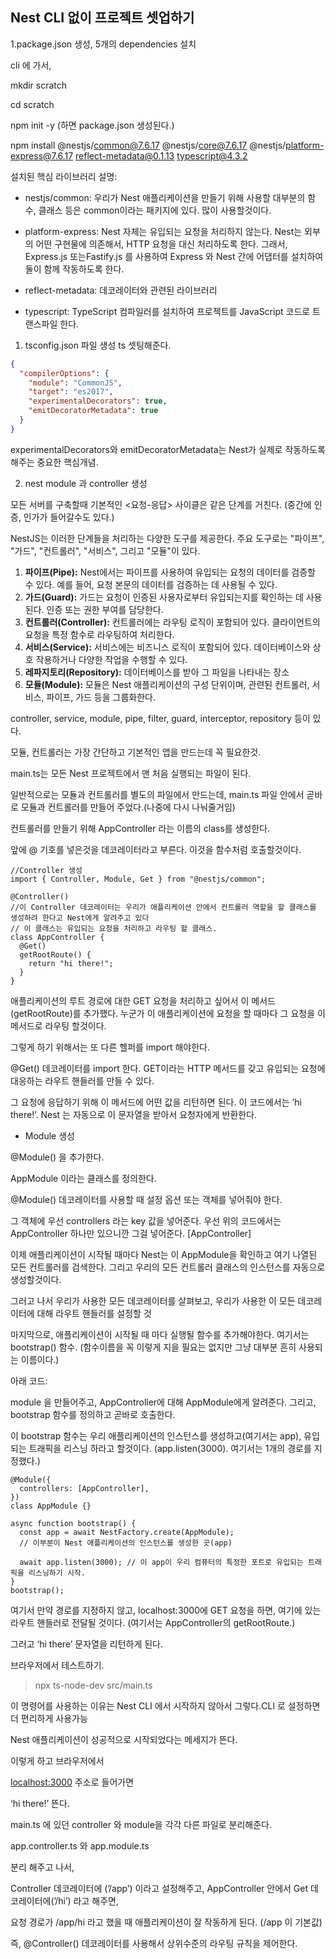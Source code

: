 ## Nest CLI 없이 프로젝트 셋업하기

1.package.json 생성, 5개의 dependencies 설치

cli 에 가서,

mkdir scratch

cd scratch

npm init -y (하면 package.json 생성된다.)

npm install @nestjs/common@7.6.17 @nestjs/core@7.6.17 @nestjs/platform-express@7.6.17 reflect-metadata@0.1.13 typescript@4.3.2

설치된 핵심 라이브러리 설명:

- nestjs/common:
  우리가 Nest 애플리케이션을 만들기 위해 사용할 대부분의 함수, 클래스 등은 common이라는 패키지에 있다. 많이 사용할것이다.

- platform-express: Nest 자체는 유입되는 요청을 처리하지 않는다. Nest는 외부의 어떤 구현물에 의존해서, HTTP 요청을 대신 처리하도록 한다. 그래서, Express.js 또는Fastify.js 를 사용하여 Express 와 Nest 간에 어댑터를 설치하여 둘이 함께 작동하도록 한다.
- reflect-metadata: 데코레이터와 관련된 라이브러리

- typescript: TypeScript 컴파일러를 설치하여 프로젝트를 JavaScript 코드로 트랜스파일 한다.

1. tsconfig.json 파일 생성
   ts 셋팅해준다.

```json
{
  "compilerOptions": {
    "module": "CommonJS",
    "target": "es2017",
    "experimentalDecorators": true,
    "emitDecoratorMetadata": true
  }
}
```

experimentalDecorators와 emitDecoratorMetadata는 Nest가 실제로 작동하도록 해주는 중요한 핵심개념.

2. nest module 과 controller 생성

모든 서버를 구축할때 기본적인 <요청-응답> 사이클은 같은 단계를 거친다. (중간에 인증, 인가가 들어갈수도 있다.)

NestJS는 이러한 단계들을 처리하는 다양한 도구를 제공한다. 주요 도구로는 "파이프", "가드", "컨트롤러", "서비스", 그리고 "모듈"이 있다.

1. **파이프(Pipe):** Nest에서는 파이프를 사용하여 유입되는 요청의 데이터를 검증할 수 있다. 예를 들어, 요청 본문의 데이터를 검증하는 데 사용될 수 있다.
2. **가드(Guard):** 가드는 요청이 인증된 사용자로부터 유입되는지를 확인하는 데 사용된다. 인증 또는 권한 부여를 담당한다.
3. **컨트롤러(Controller):** 컨트롤러에는 라우팅 로직이 포함되어 있다. 클라이언트의 요청을 특정 함수로 라우팅하여 처리한다.
4. **서비스(Service):** 서비스에는 비즈니스 로직이 포함되어 있다. 데이터베이스와 상호 작용하거나 다양한 작업을 수행할 수 있다.
5. **레파지토리(Repository):** 데이터베이스를 받아 그 파일을 나타내는 장소
6. **모듈(Module):** 모듈은 Nest 애플리케이션의 구성 단위이며, 관련된 컨트롤러, 서비스, 파이프, 가드 등을 그룹화한다.

controller, service, module, pipe, filter, guard, interceptor, repository 등이 있다.

모듈, 컨트롤러는 가장 간단하고 기본적인 앱을 만드는데 꼭 필요한것.

main.ts는 모든 Nest 프로젝트에서 맨 처음 실행되는 파일이 된다.

일반적으로는 모듈과 컨트롤러를 별도의 파일에서 만드는데, main.ts 파일 안에서 곧바로 모듈과 컨트롤러를 만들어 주었다.(나중에 다시 나눠줄거임)

컨트롤러를 만들기 위해 AppController 라는 이름의 class를 생성한다.

앞에 @ 기호를 넣은것을 데코레이터라고 부른다. 이것을 함수처럼 호출할것이다.

```tsx
//Controller 생성
import { Controller, Module, Get } from "@nestjs/common";

@Controller()
//이 Controller 데코레이터는 우리가 애플리케이션 안에서 컨트롤러 역할을 할 클래스를 생성하려 한다고 Nest에게 알려주고 있다
// 이 클래스는 유입되는 요청을 처리하고 라우팅 할 클래스.
class AppController {
  @Get()
  getRootRoute() {
    return "hi there!";
  }
}
```

애플리케이션의 루트 경로에 대한 GET 요청을 처리하고 싶어서 이 메서드(getRootRoute)를 추가했다. 누군가 이 애플리케이션에 요청을 할 때마다 그 요청을 이 메서드로 라우팅 할것이다.

그렇게 하기 위해서는 또 다른 헬퍼를 import 해야한다.

@Get() 데코레이터를 import 한다. GET이라는 HTTP 메서드를 갖고 유입되는 요청에 대응하는 라우트 핸들러를 만들 수 있다.

그 요청에 응답하기 위해 이 메서드에 어떤 값을 리턴하면 된다. 이 코드에서는 ’hi there!’. Nest 는 자동으로 이 문자열을 받아서 요청자에게 반환한다.

- Module 생성

@Module() 을 추가한다.

AppModule 이라는 클래스를 정의한다.

@Module() 데코레이터를 사용할 때 설정 옵션 또는 객체를 넣어줘야 한다.

그 객체에 우선 controllers 라는 key 값을 넣어준다. 우선 위의 코드에서는 AppController 하나만 있으니깐 그걸 넣어준다. [AppController]

이제 애플리케이션이 시작될 때마다 Nest는 이 AppModule을 확인하고 여기 나열된 모든 컨트롤러를 검색한다. 그리고 우리의 모든 컨트롤러 클래스의 인스턴스를 자동으로 생성할것이다.

그러고 나서 우리가 사용한 모든 데코레이터를 살펴보고, 우리가 사용한 이 모든 데코레이터에 대해 라우트 핸들러를 설정할 것

마지막으로, 애플리케이션이 시작될 때 마다 실행될 함수를 추가해야한다. 여기서는 bootstrap() 함수. (함수이름을 꼭 이렇게 지을 필요는 없지만 그냥 대부분 흔히 사용되는 이름이다.)

아래 코드:

module 을 만들어주고, AppController에 대해 AppModule에게 알려준다. 그리고, bootstrap 함수를 정의하고 곧바로 호출한다.

이 bootstrap 함수는 우리 애플리케이션의 인스턴스를 생성하고(여기서는 app), 유입되는 트래픽을 리스닝 하라고 할것이다. (app.listen(3000). 여기서는 1개의 경로를 지정했다.)

```tsx
@Module({
  controllers: [AppController],
})
class AppModule {}

async function bootstrap() {
  const app = await NestFactory.create(AppModule);
  // 이부분이 Nest 애플리케이션의 인스턴스를 생성한 곳(app)

  await app.listen(3000); // 이 app이 우리 컴퓨터의 특정한 포트로 유입되는 트래픽을 리스닝하기 시작.
}
bootstrap();
```

여기서 만약 경로를 지정하지 않고, localhost:3000에 GET 요청을 하면, 여기에 있는 라우트 핸들러로 전달될 것이다. (여기서는 AppController의 getRootRoute.)

그러고 ‘hi there’ 문자열을 리턴하게 된다.

브라우저에서 테스트하기.

> npx ts-node-dev src/main.ts

이 명령어를 사용하는 이유는 Nest CLI 에서 시작하지 않아서 그렇다.CLI 로 설정하면 더 편리하게 사용가능

Nest 애플리케이션이 성공적으로 시작되었다는 메세지가 뜬다.

이렇게 하고 브라우저에서

[localhost:3000](http://localhost:3000) 주소로 들어가면

‘hi there!’ 뜬다.

main.ts 에 있던 controller 와 module을 각각 다른 파일로 분리해준다.

app.controller.ts 와 app.module.ts

분리 해주고 나서,

Controller 데코레이터에 (’/app’) 이라고 설정해주고, AppController 안에서 Get 데코레이터에(’/hi’) 라고 해주면,

요청 경로가 /app/hi 라고 했을 때 애플리케이션이 잘 작동하게 된다. (/app 이 기본값)

즉, @Controller() 데코레이터를 사용해서 상위수준의 라우팅 규칙을 제어한다.
